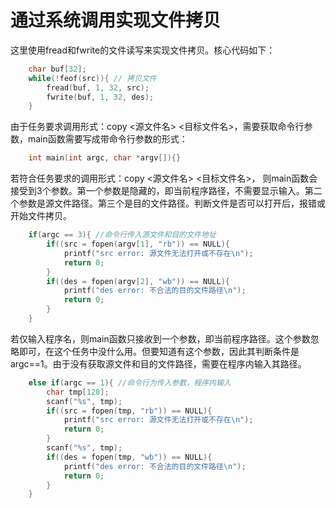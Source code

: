 # 通过系统调用实现文件拷贝
这里使用fread和fwrite的文件读写来实现文件拷贝。核心代码如下：
```c
    char buf[32];
    while(!feof(src)){ // 拷贝文件
        fread(buf, 1, 32, src);
        fwrite(buf, 1, 32, des);
    }
```  
由于任务要求调用形式：copy <源文件名> <目标文件名>，需要获取命令行参数，main函数需要写成带命令行参数的形式：
```c
    int main(int argc, char *argv[]){}
```  
若符合任务要求的调用形式：copy <源文件名> <目标文件名>， 则main函数会接受到3个参数。第一个参数是隐藏的，即当前程序路径，不需要显示输入。第二个参数是源文件路径。第三个是目的文件路径。判断文件是否可以打开后，报错或开始文件拷贝。
```c
    if(argc == 3){ //命令行传入源文件和目的文件地址
        if((src = fopen(argv[1], "rb")) == NULL){
            printf("src error: 源文件无法打开或不存在\n");
            return 0;
        }
        if((des = fopen(argv[2], "wb")) == NULL){
            printf("des error: 不合法的目的文件路径\n");
            return 0;
        }    
    }
```  
若仅输入程序名，则main函数只接收到一个参数，即当前程序路径。这个参数忽略即可，在这个任务中没什么用。但要知道有这个参数，因此其判断条件是argc==1。由于没有获取源文件和目的文件路径，需要在程序内输入其路径。
```c
    else if(argc == 1){ //命令行为传入参数，程序内输入
        char tmp[128];
        scanf("%s", tmp);
        if((src = fopen(tmp, "rb")) == NULL){
            printf("src error: 源文件无法打开或不存在\n");
            return 0;
        }
        scanf("%s", tmp);
        if((des = fopen(tmp, "wb")) == NULL){
            printf("des error: 不合法的目的文件路径\n");
            return 0;
        }
    }
```

